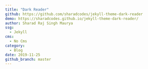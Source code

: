 ```yaml
---
title: "Dark Reader"
github: https://github.com/sharadcodes/jekyll-theme-dark-reader
demo: https://sharadcodes.github.io/jekyll-theme-dark-reader/
author: Sharad Raj Singh Maurya
ssg:
  - Jekyll
cms:
  - No Cms
category:
  - Blog
date: 2019-11-25
github_branch: master
---
```

